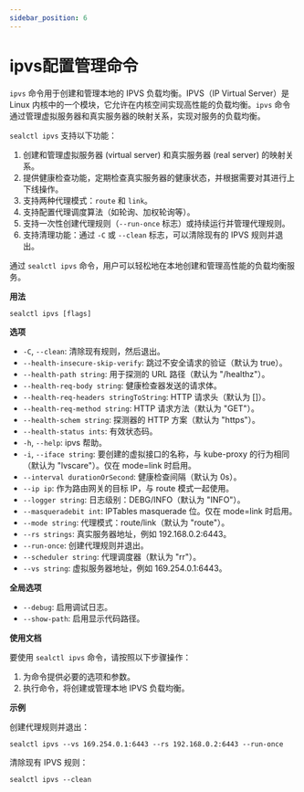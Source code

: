 ```yaml
---
sidebar_position: 6
---
```


# ipvs配置管理命令

`ipvs` 命令用于创建和管理本地的 IPVS 负载均衡。IPVS（IP Virtual Server）是 Linux 内核中的一个模块，它允许在内核空间实现高性能的负载均衡。`ipvs` 命令通过管理虚拟服务器和真实服务器的映射关系，实现对服务的负载均衡。

`sealctl ipvs` 支持以下功能：

1. 创建和管理虚拟服务器 (virtual server) 和真实服务器 (real server) 的映射关系。
2. 提供健康检查功能，定期检查真实服务器的健康状态，并根据需要对其进行上下线操作。
3. 支持两种代理模式：`route` 和 `link`。
4. 支持配置代理调度算法（如轮询、加权轮询等）。
5. 支持一次性创建代理规则（`--run-once` 标志）或持续运行并管理代理规则。
6. 支持清理功能：通过 `-C` 或 `--clean` 标志，可以清除现有的 IPVS 规则并退出。

通过 `sealctl ipvs` 命令，用户可以轻松地在本地创建和管理高性能的负载均衡服务。

**用法**

```shell
sealctl ipvs [flags]
```

**选项**

- `-C`, `--clean`: 清除现有规则，然后退出。
- `--health-insecure-skip-verify`: 跳过不安全请求的验证（默认为 true）。
- `--health-path string`: 用于探测的 URL 路径（默认为 "/healthz"）。
- `--health-req-body string`: 健康检查器发送的请求体。
- `--health-req-headers stringToString`: HTTP 请求头（默认为 []）。
- `--health-req-method string`: HTTP 请求方法（默认为 "GET"）。
- `--health-schem string`: 探测器的 HTTP 方案（默认为 "https"）。
- `--health-status ints`: 有效状态码。
- `-h`, `--help`: ipvs 帮助。
- `-i`, `--iface string`: 要创建的虚拟接口的名称，与 kube-proxy 的行为相同（默认为 "lvscare"）。仅在 mode=link 时启用。
- `--interval durationOrSecond`: 健康检查间隔（默认为 0s）。
- `--ip ip`: 作为路由网关的目标 IP，与 route 模式一起使用。
- `--logger string`: 日志级别：DEBG/INFO（默认为 "INFO"）。
- `--masqueradebit int`: IPTables masquerade 位。仅在 mode=link 时启用。
- `--mode string`: 代理模式：route/link（默认为 "route"）。
- `--rs strings`: 真实服务器地址，例如 192.168.0.2:6443。
- `--run-once`: 创建代理规则并退出。
- `--scheduler string`: 代理调度器（默认为 "rr"）。
- `--vs string`: 虚拟服务器地址，例如 169.254.0.1:6443。

**全局选项**

- `--debug`: 启用调试日志。
- `--show-path`: 启用显示代码路径。

**使用文档**

要使用 `sealctl ipvs` 命令，请按照以下步骤操作：

1. 为命令提供必要的选项和参数。
2. 执行命令，将创建或管理本地 IPVS 负载均衡。

**示例**

创建代理规则并退出：

```shell
sealctl ipvs --vs 169.254.0.1:6443 --rs 192.168.0.2:6443 --run-once
```

清除现有 IPVS 规则：

```shell
sealctl ipvs --clean
```